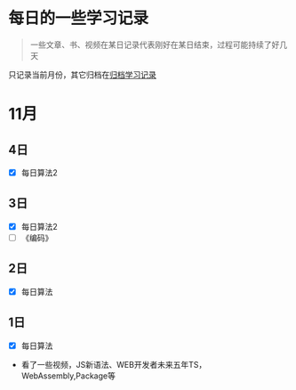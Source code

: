 # 每日的一些学习记录

> 一些文章、书、视频在某日记录代表刚好在某日结束，过程可能持续了好几天

只记录当前月份，其它归档在[归档学习记录](./daily/)

# 11月

## 4日

- [x] 每日算法2

## 3日

- [x] 每日算法2
- [ ] 《编码》

## 2日

- [x] 每日算法

## 1日

- [x] 每日算法
- 看了一些视频，JS新语法、WEB开发者未来五年TS，WebAssembly,Package等

